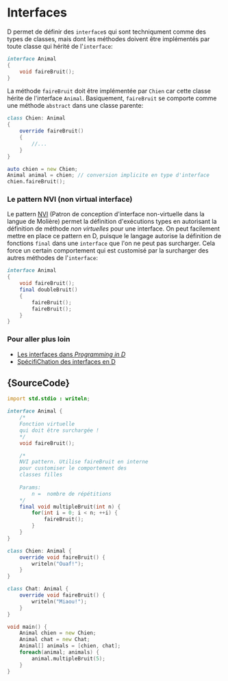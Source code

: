 # Interfaces

D permet de définir des `interface`s qui sont techniqument comme des types de classes, mais dont les méthodes doivent être implémentés par toute classe qui hérité de l'`interface`:

```d
interface Animal
{
    void faireBruit();
}
```

La méthode `faireBruit` doit être implémentée par `Chien` car cette classe hérite de l'interface `Animal`. Basiquement, `faireBruit` se comporte comme une méthode `abstract` dans une classe parente:

```d
class Chien: Animal
{
    override faireBruit()
    {
        //...
    }
}

auto chien = new Chien;
Animal animal = chien; // conversion implicite en type d'interface
chien.faireBruit(); 
```

### Le pattern NVI (non virtual interface)

Le pattern [NVI](https://en.wikipedia.org/wiki/Non-virtual_interface_pattern) (Patron de conception d'interface non-virtuelle dans la langue de Molière) permet la définition d'exécutions types en autorisant la définition de méthode _non virtuelles_ pour une interface.
On peut facilement mettre en place ce pattern en D, puisque le langage autorise la définition de fonctions `final` dans une `interface` que l'on ne peut pas surcharger. Cela force un certain comportement qui est customisé par la surcharger des autres méthodes de l'`interface`:

```d
interface Animal
{
    void faireBruit();
    final doubleBruit()
    {
        faireBruit();
        faireBruit();
    }
}
```

### Pour aller plus loin

- [Les interfaces dans _Programming in D_](http://ddili.org/ders/d.en/interface.html)
- [SpécifiChation des interfaces en D](https://dlang.org/spec/interface.html)

## {SourceCode}

```d
import std.stdio : writeln;

interface Animal {
    /*
    Fonction virtuelle
    qui doit être surchargée !
    */
    void faireBruit();

    /*
    NVI pattern. Utilise faireBruit en interne
    pour customiser le comportement des
    classes filles
    
    Params: 
        n =  nombre de répétitions
    */
    final void multipleBruit(int n) {
        for(int i = 0; i < n; ++i) {
            faireBruit();
        }
    }
}

class Chien: Animal {
    override void faireBruit() {
        writeln("Ouaf!");
    }
}

class Chat: Animal {
    override void faireBruit() {
        writeln("Miaou!");
    }
}

void main() {
    Animal chien = new Chien;
    Animal chat = new Chat;
    Animal[] animals = [chien, chat];
    foreach(animal; animals) {
        animal.multipleBruit(5);
    }
}
```